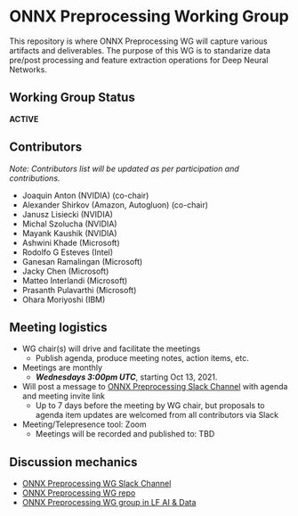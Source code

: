 <!--- SPDX-License-Identifier: Apache-2.0 -->

# ONNX Preprocessing Working Group

This repository is where ONNX Preprocessing WG will capture various artifacts and deliverables. The purpose of this WG is to standarize data pre/post processing and feature extraction operations for Deep Neural Networks.

## Working Group Status
**ACTIVE**

## Contributors
*Note: Contributors list will be updated as per participation and contributions.*

* Joaquin Anton (NVIDIA) (co-chair)
* Alexander Shirkov (Amazon, Autogluon) (co-chair)
* Janusz Lisiecki (NVIDIA)
* Michal Szolucha (NVIDIA)
* Mayank Kaushik (NVIDIA)
* Ashwini Khade (Microsoft)
* Rodolfo G Esteves (Intel)
* Ganesan Ramalingan (Microsoft)
* Jacky Chen (Microsoft)
* Matteo Interlandi (Microsoft)
* Prasanth Pulavarthi (Microsoft)
* Ohara Moriyoshi (IBM)

## Meeting logistics
* WG chair(s) will drive and facilitate the meetings
  * Publish agenda, produce meeting notes, action items, etc.
* Meetings are monthly
  * ***Wednesdays 3:00pm UTC***, starting Oct 13, 2021.
* Will post a message to [ONNX Preprocessing Slack Channel](https://lfaifoundation.slack.com/archives/C02AANGFBJB) with agenda and meeting invite link
  * Up to 7 days before the meeting by WG chair, but proposals to agenda item updates are welcomed from all contributors via Slack
* Meeting/Telepresence tool: Zoom
  * Meetings will be recorded and published to: TBD

## Discussion mechanics
* [ONNX Preprocessing WG Slack Channel](https://lfaifoundation.slack.com/archives/C02AANGFBJB)
* [ONNX Preprocessing WG repo](https://github.com/onnx/working-groups/preprocessing)
* [ONNX Preprocessing WG group in LF AI & Data ](https://lists.lfaidata.foundation/g/onnx-wg-preprocessing)